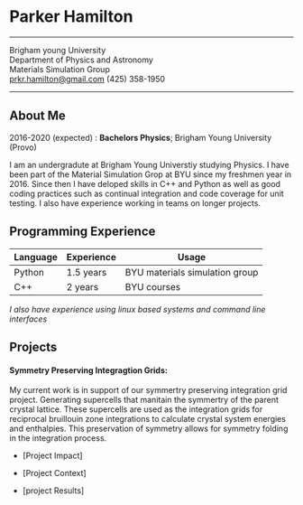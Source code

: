 Parker Hamilton
======================

-----------------------------------        ----------------------------------
Brigham young University  
Department of Physics and Astronomy  
Materials Simulation Group  
prkr.hamilton@gmail.com
(425) 358-1950
-----------------------------------       -----------------------------------

About Me
---------

2016-2020 (expected)
:   **Bachelors Physics**; Brigham Young University (Provo)  

I am an undergradute at Brigham Young Universtiy studying Physics. I have been part of the Material Simulation Grop at BYU since my freshmen year in 2016. Since then I have deloped skills in C++ and Python as well as good coding practices such as continual integration and code coverage for unit testing. I also have experience working in teams on longer projects.

Programming Experience
-----------------------
|Language|Experience|Usage                         |
|--------|----------|------------------------------|
|Python  |1.5 years |BYU materials simulation group|
|C++     |2 years   |BYU courses                   |

*I also have experience using linux based systems and command line interfaces*

Projects
------------
#### Symmetry Preserving Integragtion Grids:

My current work is in support of our symmertry preserving integration grid project. Generating supercells that manitain the symmertry of the parent crystal lattice. These supercells are used as the integration grids for reciprocal bruillouin zone integrations to calculate crystal system energies and enthalpies. This preservation of symmetry allows for symmetry folding in the integration process.

* [Project Impact]

* [Project Context]

* [project Results]

